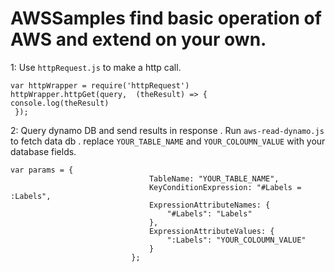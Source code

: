 
# AWSSamples find basic operation of AWS and extend on your own. 

1: Use `httpRequest.js` to make a http call. <br>
```
var httpWrapper = require('httpRequest')
httpWrapper.httpGet(query,  (theResult) => {
console.log(theResult)
 });
 ```
 
 
 2: Query dynamo DB and send results in response .
 Run `aws-read-dynamo.js` to fetch data db . replace `YOUR_TABLE_NAME` and `YOUR_COLOUMN_VALUE` with your database fields. 
 
 ```
 var params = {
                                TableName: "YOUR_TABLE_NAME",
                                KeyConditionExpression: "#Labels = :Labels",
                                ExpressionAttributeNames: {
                                    "#Labels": "Labels"
                                },
                                ExpressionAttributeValues: {
                                    ":Labels": "YOUR_COLOUMN_VALUE"
                                }
                            };
```                            
                            
